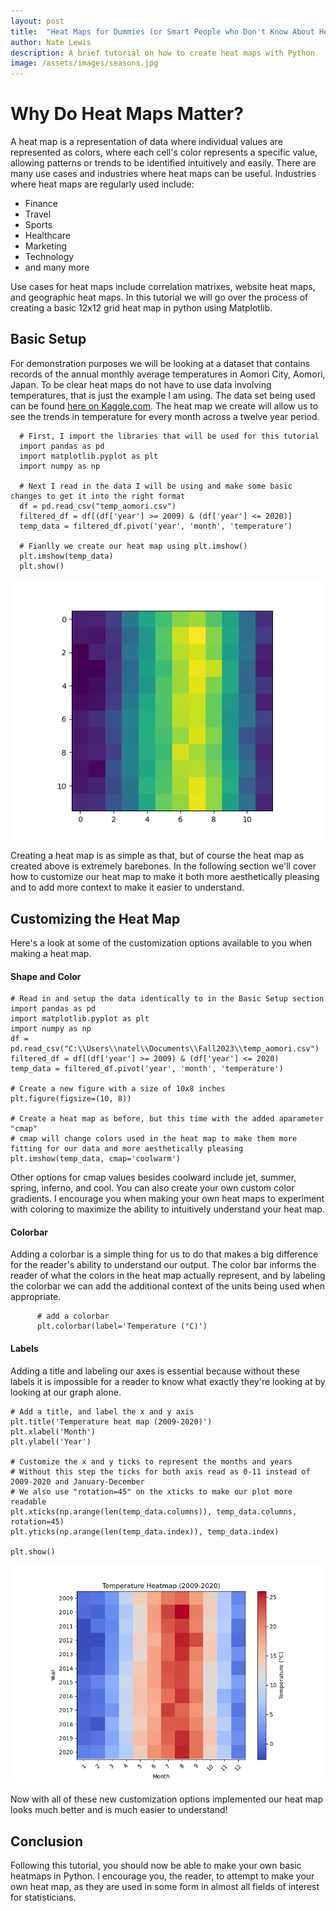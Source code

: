 ```yaml
---
layout: post
title:  "Heat Maps for Dummies (or Smart People who Don't Know About Heat Maps)"
author: Nate Lewis
description: A brief tutorial on how to create heat maps with Python
image: /assets/images/seasons.jpg
---
```


# Why Do Heat Maps Matter?

A heat map is a representation of data where individual values are represented as colors,
where each cell's color represents a specific value, allowing patterns or trends to be identified intuitively and easily.
There are many use cases and industries where heat maps can be useful. Industries where heat maps are regularly used include:
+ Finance
+ Travel
+  Sports
+  Healthcare
+  Marketing
+  Technology
+  and many more

Use cases for heat maps include correlation matrixes, website heat maps, and geographic heat maps. In this tutorial we will go over the process of creating a basic 12x12 grid heat map in python using Matplotlib.

## Basic Setup

For demonstration purposes we will be looking at a dataset that contains records of the annual monthly average temperatures
in Aomori City, Aomori, Japan. To be clear heat maps do not have to use data involving temperatures, that is just the example I am using.
The data set being used can be found
[here on Kaggle.com](https://www.kaggle.com/datasets/akioonodera/monthly-temperature-of-aomori-city/data).
The heat map we create will allow us to see the trends in temperature for every month across a twelve year period.

      # First, I import the libraries that will be used for this tutorial
      import pandas as pd
      import matplotlib.pyplot as plt
      import numpy as np
      
      # Next I read in the data I will be using and make some basic changes to get it into the right format
      df = pd.read_csv("temp_aomori.csv")
      filtered_df = df[(df['year'] >= 2009) & (df['year'] <= 2020)]
      temp_data = filtered_df.pivot('year', 'month', 'temperature')
      
      # Fianlly we create our heat map using plt.imshow()
      plt.imshow(temp_data)
      plt.show()


![Figure1](https://github.com/natelewis17/natelewis17.github.io/blob/main/assets/images/Figure_1.png)


Creating a heat map is as simple as that, but of course the heat map as created above is extremely barebones. 
In the following section we'll cover how to customize our heat map to make it both more aesthetically pleasing and to add more context to make it easier to understand.
  
## Customizing the Heat Map

Here's a look at some of the customization options available to you when making a heat map. 

#### Shape and Color

    # Read in and setup the data identically to in the Basic Setup section
    import pandas as pd
    import matplotlib.pyplot as plt
    import numpy as np
    df = pd.read_csv("C:\\Users\\natel\\Documents\\Fall2023\\temp_aomori.csv")
    filtered_df = df[(df['year'] >= 2009) & (df['year'] <= 2020)
    temp_data = filtered_df.pivot('year', 'month', 'temperature')

    # Create a new figure with a size of 10x8 inches
    plt.figure(figsize=(10, 8))
    
    # Create a heat map as before, but this time with the added aparameter "cmap"
    # cmap will change colors used in the heat map to make them more fitting for our data and more aesthetically pleasing
    plt.imshow(temp_data, cmap='coolwarm')
Other options for cmap values besides coolward include jet, summer, spring, inferno, and cool. You can also create your
own custom color gradients. I encourage you when making your own heat maps to experiment with coloring to maximize
the ability to intuitively understand your heat map.


#### Colorbar

Adding a colorbar is a simple thing for us to do that makes a big difference for the reader's ability to understand our
output. The color bar informs the reader of what the colors in the heat map actually represent, and by labeling the colorbar
we can add the additional context of the units being used when appropriate.

          # add a colorbar
          plt.colorbar(label='Temperature (°C)')

#### Labels

Adding a title and labeling our axes is essential because without these labels it is impossible for a reader to know what
exactly they're looking at by looking at our graph alone.

    # Add a title, and label the x and y axis
    plt.title('Temperature heat map (2009-2020)')
    plt.xlabel('Month')
    plt.ylabel('Year')

    # Customize the x and y ticks to represent the months and years
    # Without this step the ticks for both axis read as 0-11 instead of 2009-2020 and January-December
    # We also use "rotation=45" on the xticks to make our plot more readable
    plt.xticks(np.arange(len(temp_data.columns)), temp_data.columns, rotation=45)
    plt.yticks(np.arange(len(temp_data.index)), temp_data.index)

    plt.show()


![Figure2](https://github.com/natelewis17/natelewis17.github.io/blob/main/assets/images/Figure_2.png)


Now with all of these new customization options implemented our heat map looks much better and is much easier to understand!

## Conclusion

Following this tutorial, you should now be able to make your own basic heatmaps in Python. I encourage you, the reader, to 
attempt to make your own heat map, as they are used in some form in almost all fields of interest for statisticians.
